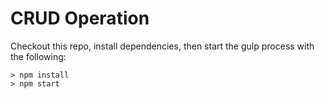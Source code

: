 # CRUD Operation

Checkout this repo, install dependencies, then start the gulp process with the following:

```
> npm install
> npm start
```
